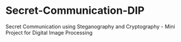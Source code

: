 # Secret-Communication-DIP
Secret Communication using Steganography and Cryptography - Mini Project for Digital Image Processing
